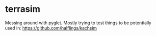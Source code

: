 # terrasim
Messing around with pyglet. Mostly trying to test things to be potentially used in: https://github.com/halflings/kachsim
